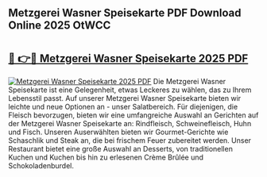 ## Metzgerei Wasner Speisekarte PDF Download Online 2025 OtWCC

# <h2><a href="http://gcb99r.nevu.top/?p=Metzgerei+Wasner+Speisekarte">🔗 👉🔴 Metzgerei Wasner Speisekarte 2025 PDF</a></h2>

[![Metzgerei Wasner Speisekarte 2025 PDF](https://i.imgur.com/dBaPXMq.png)](http://gcb99r.nevu.top/?p=Metzgerei+Wasner+Speisekarte)
Die Metzgerei Wasner Speisekarte ist eine Gelegenheit, etwas Leckeres zu wählen, das zu Ihrem Lebensstil passt. Auf unserer Metzgerei Wasner Speisekarte bieten wir leichte und neue Optionen an - unser Salatbereich. Für diejenigen, die Fleisch bevorzugen, bieten wir eine umfangreiche Auswahl an Gerichten auf der Metzgerei Wasner Speisekarte an: Rindfleisch, Schweinefleisch, Huhn und Fisch. Unseren Auserwählten bieten wir Gourmet-Gerichte wie Schaschlik und Steak an, die bei frischem Feuer zubereitet werden. Unser Restaurant bietet eine große Auswahl an Desserts, von traditionellen Kuchen und Kuchen bis hin zu erlesenen Crème Brûlée und Schokoladenburdel.
